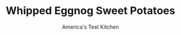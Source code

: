 ---
layout: ../../layouts/MarkdownPostLayout.astro
title: Whipped Eggnog Sweet Potatoes
author: America's Test Kitchen
pubDate: 2023-03-15
description: "Sweet potatoes get a holiday kick with the addition of eggnog flavors. The praline-like topping is optional, but its definitely worth making."
image_url: https://res.cloudinary.com/hksqkdlah/image/upload/ar_1:1,c_fill,dpr_2.0,f_auto,fl_lossy.progressive.strip_profile,g_faces:auto,q_auto:low,w_344/5373_sfs-on06-reccontwhippeds-317724
tags: ["Side Dishes","Potatoes","Contest Recipes"]
calories: 2125
protein: 4
carbohydrates: 31
fats: 
fiber: 3
ingredients: ["1 teaspoon, ground cinnamon","1 teaspoon, grated orange zest plus 2 tablespoons juice from 1 orange","1 teaspoon, salt","1 , large egg white, beaten","2 pounds, sweet potatoes, peeled and cut into 1-inch cubes","1/2 cup, toasted cashew, cooled, and chopped fine","1/2 cup, eggnog","1/4 teaspoon, nutmeg","1/3 cup, heavy cream","4 tablespoons, brown sugar","4 tablespoons, butter, softened"]
serves: 8
time: ""
instructions: ["Adjust oven rack to middle position and heat oven to 300 degrees. Line baking sheet with parchment paper.","Toss egg white with nuts in large bowl. Mix 2 tablespoons brown sugar with cinnamon in medium bowl. Stir in nuts, spread on prepared baking sheet, and bake until hardened and candy-like, about 30 minutes. Let mixture cool completely, then crumble into small pieces. (Topping can be stored in airtight container for up to 5 days.)","Steam sweet potatoes in steamer basket set in large covered saucepan with 1 inch of boiling water until tender, about 20 minutes. Drain.","With electric mixer on medium speed, beat heavy cream in large bowl until stiff peaks form. Transfer to medium bowl. Beat sweet potatoes in now-empty bowl at medium-high speed until smooth, about 5 minutes. Beat in butter, remaining 2 tablespoons brown sugar, eggnog, orange zest and juice, nutmeg, and salt. Fold whipped cream into sweet potatoes, transfer to serving bowl, and sprinkle with nut mixture. Serve."]
nutrition: ["490 mg Potassium","131 mg Phosphorus","73 mg Calcium","1 mg Iron","58 mg Magnesium","375 mg Sodium","14 g Fat","4 g Monounsaturated","1 g Polyunsaturated","3 mg Vitamin C","38 mg Cholesterol","7 g Saturated","3 g Fiber","15 µg Folate (food)","11 g Sugars","5 µg Vitamin K","112 g Water","31 g Carbs","15 µg Folate equivalent (total)","4 g Protein","902 µg Vitamin A","265 kcal Energy","4 g Sugars, added","2125 calories"]
notes: "The praline-like topping is optional, but its definitely worth making."
---